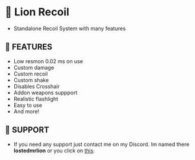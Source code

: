 # 🦁 Lion Recoil

- Standalone Recoil System with many features

## 🙆 FEATURES

- Low resmon 0.02 ms on use
- Custom damage
- Custom recoil
- Custom shake
- Disables Crosshair
- Addon weapons suppport
- Realistic flashlight
- Easy to use
- And more!

## 🦁 SUPPORT

- If you need any support just contact me on my Discord. Im named there **lostedmrlion** or you click on [this](https://discord.com/users/710549603216261141).
